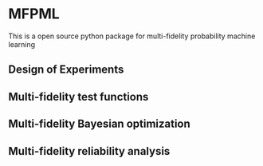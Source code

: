 # MFPML
 This is a open source python package for multi-fidelity probability machine learning   

## Design of Experiments 

## Multi-fidelity test functions 

## Multi-fidelity Bayesian optimization 

## Multi-fidelity reliability analysis 

